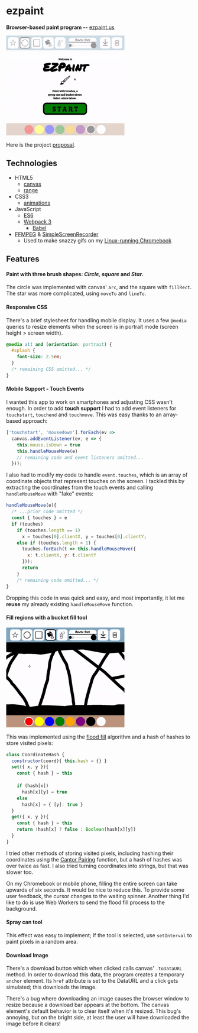 # ezpaint

**Browser-based paint program --** [ezpaint.us](http://www.ezpaint.us)

![demo](assets/demo.gif)

Here is the project [proposal](PROPOSAL.md).

## Technologies

* HTML5
  * [canvas](https://developer.mozilla.org/en-US/docs/Web/API/Canvas_API)
  * [range](https://developer.mozilla.org/en-US/docs/Web/HTML/Element/input/range)
* CSS3
  * [animations](https://developer.mozilla.org/en-US/docs/Web/API/Canvas_API)
* JavaScript
  * [ES6](http://es6-features.org/)
  * [Webpack 3](https://webpack.github.io/)
    * [Babel](https://github.com/babel/babel-loader)
* [FFMPEG](https://www.ffmpeg.org/) & [SimpleScreenRecorder](http://www.maartenbaert.be/simplescreenrecorder/)
  * Used to make snazzy gifs on my [Linux-running Chromebook](https://galliumos.org/)

## Features

#### Paint with three brush shapes: _Circle, square_ and _Star_.

The circle was implemented with canvas' ```arc```, and the square with ```fillRect```. The star was more complicated, using ```moveTo``` and ```lineTo```.

#### Responsive CSS

There's a brief stylesheet for handling mobile display. It uses a few ```@media``` queries to resize elements when the screen is in portrait mode (screen height > screen width).

```css
@media all and (orientation: portrait) {
  #splash {
    font-size: 2.5em;
  }
  /* remaining CSS omitted... */
}
```

#### Mobile Support - Touch Events

I wanted this app to work on smartphones and adjusting CSS wasn't enough. In order to add **touch support** I had to add event listeners for ```touchstart```, ```touchend``` and ```touchmove```. This was easy thanks to an array-based approach:

```js
['touchstart', 'mousedown'].forEach(ev =>
  canvas.addEventListener(ev, e => {
    this.mouse.isDown = true
    this.handleMouseMove(e)
    // remaining code and event listeners omitted...
  }));
```

I also had to modify my code to handle ```event.touches```, which is an array of coordinate objects that represent touches on the screen. I tackled this by extracting the coordinates from the touch events and calling ```handleMouseMove``` with "fake" events:

```js
handleMouseMove(e){
  /* ...prior code omitted */
  const { touches } = e
  if (touches)
    if (touches.length == 1)
      x = touches[0].clientX, y = touches[0].clientY;
    else if (touches.length > 1) {
      touches.forEach(t => this.handleMouseMove({
        x: t.clientX, y: t.clientY
      }));
      return
    }
    /* remaining code omitted... */
}
```

Dropping this code in was quick and easy, and most importantly, it let me **reuse** my already existing ```handleMouseMove``` function.


#### Fill regions with a bucket fill tool

![fill](assets/fill.gif)

This was implemented using the [flood fill](https://en.wikipedia.org/wiki/Flood_fill) algorithm and a hash of hashes to store visited pixels:

```js
class CoordinateHash {
  constructor(coord){ this.hash = {} }
  set({ x, y }){
    const { hash } = this

    if (hash[x])
      hash[x][y] = true
    else
      hash[x] = { [y]: true }
  }
  get({ x, y }){
    const { hash } = this
    return !hash[x] ? false : Boolean(hash[x][y])
  }
}
```
I tried other methods of storing visited pixels, including hashing their coordinates using the [Cantor Pairing](https://en.wikipedia.org/wiki/Pairing_function#Cantor_pairing_function) function, but a hash of hashes was over twice as fast. I also tried turning coordinates into strings, but that was slower too.

On my Chromebook or mobile phone, filling the entire screen can take upwards of six seconds. It would be nice to reduce this. To provide some user feedback, the cursor changes to the waiting spinner. Another thing I'd like to do is use Web Workers to send the flood fill process to the background.

#### Spray can tool

This effect was easy to implement; If the tool is selected, use ```setInterval``` to paint pixels in a random area.

#### Download Image

There's a download button which when clicked calls canvas' ```.toDataURL``` method. In order to download this data, the program creates a temporary ```anchor``` element. Its ```href``` attribute is set to the DataURL and a click gets simulated; this downloads the image.

There's a bug where downloading an image causes the browser window to resize because a download bar appears at the bottom. The canvas element's default behavior is to clear itself when it's resized. This bug's annoying, but on the bright side, at least the user will have downloaded the image before it clears!
